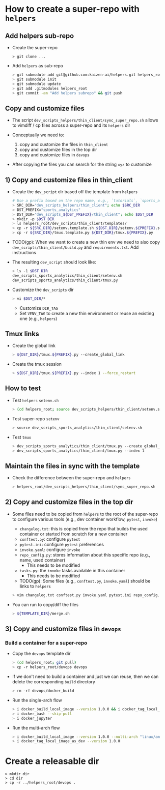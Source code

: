 # How to create a super-repo with `helpers`

## Add helpers sub-repo

- Create the super-repo
  ```
  > git clone ...
  ```

- Add `helpers` as sub-repo
  ```bash
  > git submodule add git@github.com:kaizen-ai/helpers.git helpers_root
  > git submodule init
  > git submodule update
  > git add .gitmodules helpers_root
  > git commit -am "Add helpers subrepo" && git push
  ```

## Copy and customize files

- The script `dev_scripts_helpers/thin_client/sync_super_repo.sh`
  allows to vimdiff / cp files across a super-repo and its `helpers` dir
- Conceptually we need to:
  1) copy and customize the files in `thin_client`
  2) copy and customize files in the top dir
  3) copy and customize files in `devops`

- After copying the files you can search for the string `xyz` to customize

## 1) Copy and customize files in thin_client

- Create the `dev_script` dir based off the template from `helpers`
  ``` bash
  # Use a prefix based on the repo name, e.g., `tutorials`, `sports_analytics`.
  > SRC_DIR="dev_scripts_helpers/thin_client"; echo $SRC_DIR
  > DST_PREFIX="sports_analytics"
  > DST_DIR="dev_scripts_${DST_PREFIX}/thin_client"; echo $DST_DIR
  > mkdir -p $DST_DIR
  > ls helpers_root/dev_scripts/thin_client/templates/
  > cp -r ${SRC_DIR}/setenv.template.sh ${DST_DIR}/setenv.${PREFIX}.sh
  > cp -r ${SRC_DIR}/tmux.template.py ${DST_DIR}/tmux.${PREFIX}.py
  ```

- TODO(gp): When we want to create a new thin env we need to also copy
  `dev_scripts/thin_client/build.py` and `requirements.txt`. Add instructions

- The resulting `dev_script` should look like:
  ```bash
  > ls -1 $DST_DIR
  dev_scripts_sports_analytics/thin_client/setenv.sh
  dev_scripts_sports_analytics/thin_client/tmux.py
  ```

- Customize the `dev_scripts` dir
  ```bash
  > vi $DST_DIR/*
  ```
  - Customize `DIR_TAG`
  - Set `VENV_TAG` to create a new thin environment or reuse an existing one
    (e.g., `helpers`)

## Tmux links

- Create the global link
  ```bash
  > ${DST_DIR}/tmux.${PREFIX}.py --create_global_link
  ```

- Create the tmux session
  ```bash
  > ${DST_DIR}/tmux.${PREFIX}.py --index 1 --force_restart
  ```

## How to test

- Test `helpers` `setenv.sh`
  ```bash
  > (cd helpers_root; source dev_scripts_helpers/thin_client/setenv.sh)
  ```

- Test super-repo `setenv`
  ```bash
  > source dev_scripts_sports_analytics/thin_client/setenv.sh
  ```

- Test `tmux`
  ```bash
  > dev_scripts_sports_analytics/thin_client/tmux.py --create_global_link
  > dev_scripts_sports_analytics/thin_client/tmux.py --index 1
  ```

## Maintain the files in sync with the template

- Check the difference between the super-repo and `helpers`
  ```bash
  > helpers_root/dev_scripts_helpers/thin_client/sync_super_repo.sh
  ```

## 2) Copy and customize files in the top dir

- Some files need to be copied from `helpers` to the root of the super-repo to
  configure various tools (e.g., dev container workflow, `pytest`, `invoke`)
  - `changelog.txt`: this is copied from the repo that builds the used container or
    started from scratch for a new container
  - `conftest.py`: configure `pytest`
  - `pytest.ini`: configure `pytest` preferences
  - `invoke.yaml`: configure `invoke`
  - `repo_config.py`: stores information about this specific repo (e.g., name, used
    container)
    - This needs to be modified
  - `tasks.py`: the `invoke` tasks available in this container
    - This needs to be modified
  - TODO(gp): Some files (e.g., `conftest.py`, `invoke.yaml`) should be links to `helpers`

  ```bash
  > vim changelog.txt conftest.py invoke.yaml pytest.ini repo_config.py tasks.py
  ```

- You can run to copy/diff the files
  ```bash
  > ${TEMPLATE_DIR}/merge.sh
  ```

## 3) Copy and customize files in `devops`

### Build a container for a super-repo

- Copy the `devops` template dir
  ```bash
  > (cd helpers_root; git pull)
  > cp -r helpers_root/devops devops
  ```
- If we don't need to build a container and just we can reuse, then we can delete
  the corresponding `build` directory
  ```bash
  > rm -rf devops/docker_build
  ```

- Run the single-arch flow
  ```bash
  > i docker_build_local_image --version 1.0.0 && i docker_tag_local_image_as_dev --version 1.0.0
  > i docker_bash --skip-pull
  > i docker_jupyter
  ```

- Run the multi-arch flow
  ```bash
  > i docker_build_local_image --version 1.0.0 --multi-arch "linux/amd64,linux/arm64"
  > i docker_tag_local_image_as_dev --version 1.0.0
  ```

# Create a releasable dir

```
> mkdir dir
> cd dir
> cp -r ../helpers_root/devops .
```
